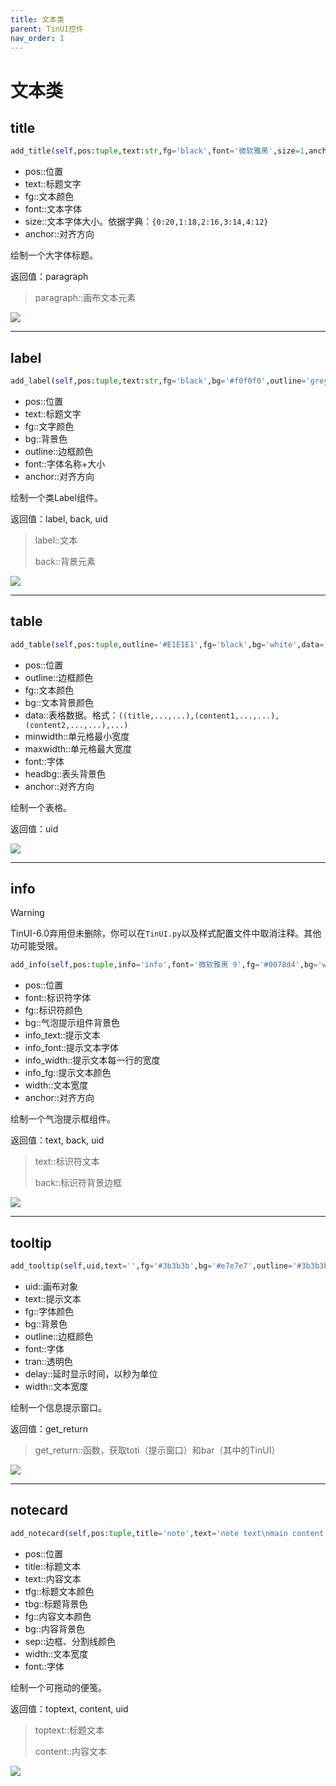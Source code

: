 ```yaml
---
title: 文本类
parent: TinUI控件
nav_order: 1
---
```

# 文本类

## title

```python
add_title(self,pos:tuple,text:str,fg='black',font='微软雅黑',size=1,anchor='nw',**kw):
```

- pos::位置
- text::标题文字
- fg::文本颜色
- font::文本字体
- size::文本字体大小。依据字典：`{0:20,1:18,2:16,3:14,4:12}`
- anchor::对齐方向

绘制一个大字体标题。

返回值：paragraph

> paragraph::画布文本元素

![](https://github.com/Smart-Space/TinUI/raw/main/image/TinUI%E8%B5%B7%E6%AD%A5.gif)

---

## label

```python
add_label(self,pos:tuple,text:str,fg='black',bg='#f0f0f0',outline='grey',font=('微软雅黑',12),anchor='nw')
```

- pos::位置
- text::标题文字
- fg::文字颜色
- bg::背景色
- outline::边框颜色
- font::字体名称+大小
- anchor::对齐方向

绘制一个类Label组件。

返回值：label, back, uid

> label::文本
>
> back::背景元素

![](https://github.com/Smart-Space/TinUI/raw/main/image/TinUI标签.gif)

---

## table

```python
add_table(self,pos:tuple,outline='#E1E1E1',fg='black',bg='white',data=[['1','2','3'],['a','b','c']],minwidth=100,maxwidth=300,font=('微软雅黑',12),headbg='#d9ebf9',anchor='nw')
```

- pos::位置
- outline::边框颜色
- fg::文本颜色
- bg::文本背景颜色
- data::表格数据。格式：`((title,...,...),(content1,...,...),(content2,...,...),...)`
- minwidth::单元格最小宽度
- maxwidth::单元格最大宽度
- font::字体
- headbg::表头背景色
- anchor::对齐方向

绘制一个表格。

返回值：uid

![](https://github.com/Smart-Space/TinUI/raw/main/image/TinUI表格.gif)

---

## info

> [!WARNING]
>
> TinUI-6.0弃用但未删除，你可以在`TinUI.py`以及样式配置文件中取消注释。其他功可能受限。

```python
add_info(self,pos:tuple,info='info',font='微软雅黑 9',fg='#0078d4',bg='white',info_text='',info_font=('微软雅黑','12'),info_width=200,info_fg='black',width=400,anchor='nw')
```

- pos::位置
- font::标识符字体
- fg::标识符颜色
- bg::气泡提示组件背景色
- info_text::提示文本
- info_font::提示文本字体
- info_width::提示文本每一行的宽度
- info_fg::提示文本颜色
- width::文本宽度
- anchor::对齐方向

绘制一个气泡提示框组件。

返回值：text, back, uid

> text::标识符文本
>
> back::标识符背景边框

![](https://github.com/Smart-Space/TinUI/raw/main/image/TinUI气泡提示.gif)

---

## tooltip

```python
add_tooltip(self,uid,text='',fg='#3b3b3b',bg='#e7e7e7',outline='#3b3b3b',font='微软雅黑 12',tran='#01FF11',delay=0,width=400)
```

- uid::画布对象
- text::提示文本
- fg::字体颜色
- bg::背景色
- outline::边框颜色
- font::字体
- tran::透明色
- delay::延时显示时间，以秒为单位
- width::文本宽度

绘制一个信息提示窗口。

返回值：get_return

> get_return::函数，获取toti（提示窗口）和bar（其中的TinUI）

![](https://github.com/Smart-Space/TinUI/raw/main/image/TinUI窗口提示.gif)

---

## notecard

```python
add_notecard(self,pos:tuple,title='note',text='note text\nmain content',tfg='black',tbg='#fbfbfb',fg='black',bg='#f4f4f4',sep='#e5e5e5',width=200,font='微软雅黑 12')
```

- pos::位置
- title::标题文本
- text::内容文本
- tfg::标题文本颜色
- tbg::标题背景色
- fg::内容文本颜色
- bg::内容背景色
- sep::边框、分割线颜色
- width::文本宽度
- font::字体

绘制一个可拖动的便笺。

返回值：toptext, content, uid

> toptext::标题文本
>
> content::内容文本

![](https://raw.githubusercontent.com/Smart-Space/TinUI/main/image/TinUI%E4%BE%BF%E7%AC%BA.gif)
